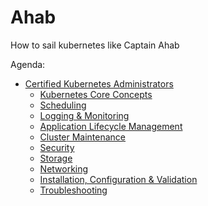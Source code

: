 # Ahab
How to sail kubernetes like Captain Ahab


Agenda:
* [Certified Kubernetes Administrators](./CKA/README.md)
    * [Kubernetes Core Concepts](01_core_concepts.md)
    * [Scheduling](01_core_concepts.md)
    * [Logging & Monitoring](01_core_concepts.md)
    * [Application Lifecycle Management](01_core_concepts.md)
    * [Cluster Maintenance](01_core_concepts.md)
    * [Security](01_core_concepts.md)
    * [Storage](01_core_concepts.md)
    * [Networking](01_core_concepts.md)
    * [Installation, Configuration & Validation](01_core_concepts.md)
    * [Troubleshooting](01_core_concepts.md)